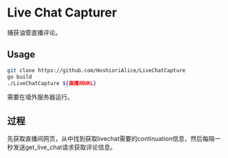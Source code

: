 # Live Chat Capturer

捕获油管直播评论。

## Usage

```bash
git clone https://github.com/HoshioriAlice/LiveChatCapture
go build
./LiveChatCapture ${直播间URL}
```

需要在墙外服务器运行。

## 过程

先获取直播间网页，从中找到获取livechat需要的continuation信息，然后每隔一秒发送get_live_chat请求获取评论信息。